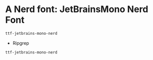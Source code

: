 # A Nerd font: JetBrainsMono Nerd Font

```bash
ttf-jetbrains-mono-nerd
```

* Ripgrep

```bash
ttf-jetbrains-mono-nerd
```
